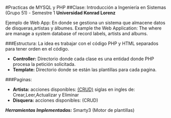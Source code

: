 #Practicas de MYSQL y PHP
##Clase: Introducción a Ingeniería en Sistemas (Grupo 51) - Semestre 1
**Universidad Konrad Lorenz**

Ejemplo de Web App: En donde se gestiona un sistema que almacene datos de disqueras,artistas y álbumes.
Example the Web Application: The where are manage a system  database of record labels, artists and albums.

###Estructura:
La idea es trabajar con el código PHP y HTML separados para tener orden en el código.
- **Controller:** Directorio donde cada clase es una entidad donde PHP procesa la petición solicitada.
- **Template:** Directorio donde se están las plantillas para cada pagina.

###Paginas:
- **Artista:** acciones disponibles: [(CRUD)][1] siglas en ingles de: Crear,Leer,Actualizar y Eliminar
- **Disquera:** acciones disponibles: (CRUD)

***Herramientas Implementadas:*** Smarty3 (Motor de plantillas)



[1]: https://en.wikipedia.org/wiki/Create,_read,_update_and_delete
